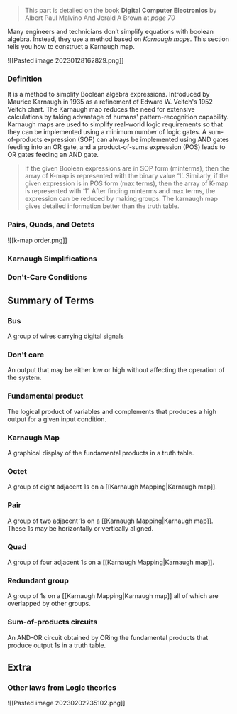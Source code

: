 > This part is detailed on the book **Digital Computer Electronics** by Albert Paul Malvino And Jerald A Brown at *page 70*

Many engineers and technicians don’t simplify equations with boolean algebra. Instead, they use a method based on *Karnaugh maps*. This section tells you how to construct a Karnaugh map.


![[Pasted image 20230128162829.png]]

### Definition
 It is a method to simplify Boolean algebra expressions. Introduced by Maurice Karnaugh in 1935 as a refinement of Edward W. Veitch's 1952 Veitch chart. The Karnaugh map reduces the need for extensive calculations by taking advantage of humans' pattern-recognition capability. Karnaugh maps are used to simplify real-world logic requirements so that they can be implemented using a minimum number of logic gates. A sum-of-products expression (SOP) can always be implemented using AND gates feeding into an OR gate, and a product-of-sums expression (POS) leads to OR gates feeding an AND gate.

>If the given Boolean expressions are in SOP form (minterms), then the array of K-map is represented with the binary value ‘1’. Similarly, if the given expression is in POS form (max terms), then the array of K-map is represented with ‘1’. After finding minterms and max terms, the expression can be reduced by making groups. The karnaugh map gives detailed information better than the truth table.

### Pairs, Quads, and Octets
![[k-map order.png]]

### Karnaugh Simplifications


### Don't-Care Conditions


## Summary of Terms
### Bus 
A group of wires carrying digital signals
### Don't care
An output that may be either low or high without affecting the operation of the system.
### Fundamental product
The logical product of variables and complements that produces a high output for a given input condition.
### Karnaugh Map
A graphical display of the fundamental products in a truth table.
### Octet
A group of eight adjacent 1s on a [[Karnaugh Mapping|Karnaugh map]].
### Pair 
A group of two adjacent 1s on a [[Karnaugh Mapping|Karnaugh map]]. These 1s may be horizontally or vertically aligned. 
### Quad
A group of four adjacent 1s on a [[Karnaugh Mapping|Karnaugh map]]. 
### Redundant group
A group of 1s on a [[Karnaugh Mapping|Karnaugh map]] all of which are overlapped by other groups.
### Sum-of-products circuits
An AND-OR circuit obtained by ORing the fundamental products that produce output 1s in a truth table.


## Extra
### Other laws from Logic theories
![[Pasted image 20230202235102.png]]